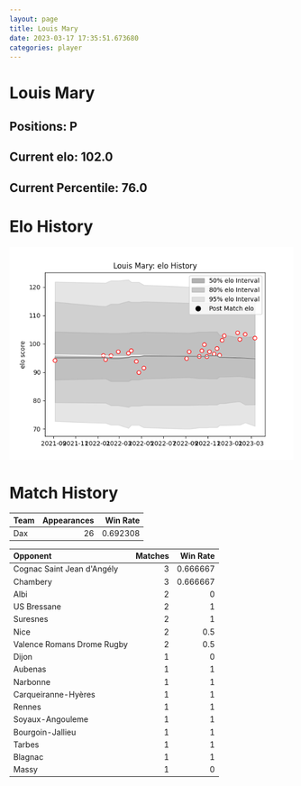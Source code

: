```yaml
---  
layout: page  
title: Louis Mary  
date: 2023-03-17 17:35:51.673680  
categories: player  
---
```

# Louis Mary

## Positions: P

## Current elo: 102.0

## Current Percentile: 76.0

# Elo History


![elo history](history_LouisMary.png)
# Match History


| Team   |   Appearances |   Win Rate |
|:-------|--------------:|-----------:|
| Dax    |            26 |   0.692308 |

| Opponent                   |   Matches |   Win Rate |
|:---------------------------|----------:|-----------:|
| Cognac Saint Jean d'Angély |         3 |   0.666667 |
| Chambery                   |         3 |   0.666667 |
| Albi                       |         2 |   0        |
| US Bressane                |         2 |   1        |
| Suresnes                   |         2 |   1        |
| Nice                       |         2 |   0.5      |
| Valence Romans Drome Rugby |         2 |   0.5      |
| Dijon                      |         1 |   0        |
| Aubenas                    |         1 |   1        |
| Narbonne                   |         1 |   1        |
| Carqueiranne-Hyères        |         1 |   1        |
| Rennes                     |         1 |   1        |
| Soyaux-Angouleme           |         1 |   1        |
| Bourgoin-Jallieu           |         1 |   1        |
| Tarbes                     |         1 |   1        |
| Blagnac                    |         1 |   1        |
| Massy                      |         1 |   0        |